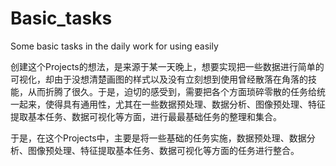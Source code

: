 # Basic_tasks
Some basic tasks in the daily work for using easily

创建这个Projects的想法，是来源于某一天晚上，想要实现把一些数据进行简单的可视化，却由于没想清楚画图的样式以及没有立刻想到使用曾经散落在角落的技能，从而折腾了很久。于是，迫切的感受到，需要把各个方面琐碎零散的任务给统一起来，使得具有通用性，尤其在一些数据预处理、数据分析、图像预处理、特征提取基本任务、数据可视化等方面，进行最最基础任务的整理和集合。

于是，在这个Projects中，主要是将一些基础的任务实施，数据预处理、数据分析、图像预处理、特征提取基本任务、数据可视化等方面的任务进行整合。

